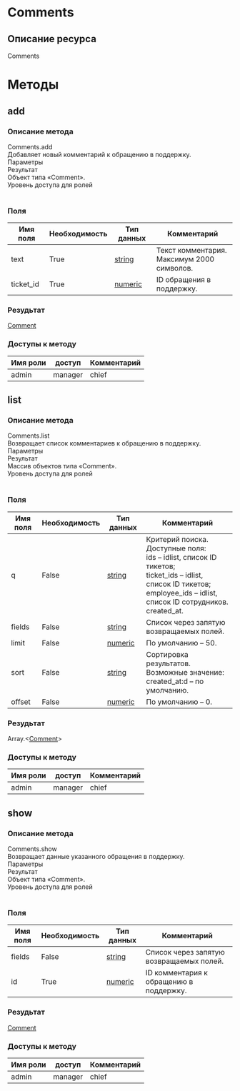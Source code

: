 
# Comments

## Описание ресурса
Comments<br/>
# Методы

## add

### Описание метода
Comments.add<br/>Добавляет новый комментарий к обращению в поддержку.<br/>Параметры<br/>Результат<br/>Объект типа «Comment».<br/>Уровень доступа для ролей<br/><br/>
### Поля

| Имя поля | Необходимость | Тип данных | Комментарий |
|---|---|---|---|
|text|True|[string](/docs/types/string.md)|Текст комментария.<br/>Максимум 2000 символов.<br/>|
|ticket_id|True|[numeric](/docs/types/numeric.md)|ID обращения в поддержку.<br/>|

### Резудьтат
[Comment](/docs/types/Comment.md)
### Доступы к методу

| Имя роли | доступ | Комментарий |
|---|---|---|
|admin|manager|chief|chief_partner|operator|admin_partner
## list

### Описание метода
Comments.list<br/>Возвращает список комментариев к обращению в поддержку.<br/>Параметры<br/>Результат<br/>Массив объектов типа «Comment».<br/>Уровень доступа для ролей<br/><br/>
### Поля

| Имя поля | Необходимость | Тип данных | Комментарий |
|---|---|---|---|
|q|False|[string](/docs/types/string.md)|Критерий поиска.<br/>Доступные поля:<br/>ids – idlist, список ID тикетов;<br/>ticket_ids – idlist, список ID тикетов;<br/>employee_ids – idlist, список ID сотрудников.<br/>created_at.<br/>|
|fields|False|[string](/docs/types/string.md)|Список через запятую возвращаемых полей.<br/>|
|limit|False|[numeric](/docs/types/numeric.md)|По умолчанию – 50.<br/>|
|sort|False|[string](/docs/types/string.md)|Сортировка результатов.<br/>Возможные значение:<br/>created_at:d – по умолчанию.<br/>|
|offset|False|[numeric](/docs/types/numeric.md)|По умолчанию – 0.<br/>|

### Резудьтат
Array.<[Comment](/docs/types/Comment.md)>
### Доступы к методу

| Имя роли | доступ | Комментарий |
|---|---|---|
|admin|manager|chief|chief_partner|operator|admin_partner
## show

### Описание метода
Comments.show<br/>Возвращает данные указанного обращения в поддержку.<br/>Параметры<br/>Результат<br/>Объект типа «Comment».<br/>Уровень доступа для ролей<br/><br/>
### Поля

| Имя поля | Необходимость | Тип данных | Комментарий |
|---|---|---|---|
|fields|False|[string](/docs/types/string.md)|Список через запятую возвращаемых полей.<br/>|
|id|True|[numeric](/docs/types/numeric.md)|ID комментария к обращению в поддержку.<br/>|

### Резудьтат
[Comment](/docs/types/Comment.md)
### Доступы к методу

| Имя роли | доступ | Комментарий |
|---|---|---|
|admin|manager|chief|chief_partner|operator|admin_partner